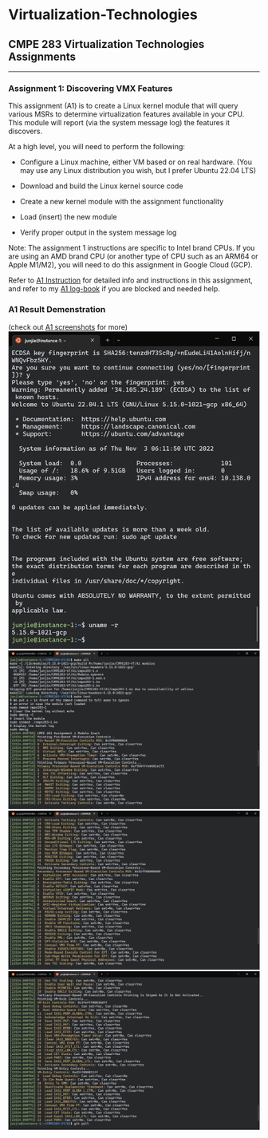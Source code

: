 # Virtualization-Technologies

## CMPE 283 Virtualization Technologies Assignments

---

### Assignment 1: Discovering VMX Features

This assignment (A1) is to create a Linux kernel module that will query various MSRs to determine virtualization features available in your CPU. This module will report (via the system message log) the features it discovers.

At a high level, you will need to perform the following:

* Configure a Linux machine, either VM based or on real hardware. (You may use any Linux distribution you wish, but I prefer Ubuntu 22.04 LTS)

* Download and build the Linux kernel source code

* Create a new kernel module with the assignment functionality

* Load (insert) the new module

* Verify proper output in the system message log

Note: The assignment 1 instructions are specific to Intel brand CPUs. If you are using an AMD brand CPU (or another type of CPU such as an ARM64 or Apple M1/M2), you will need to do this assignment in Google Cloud (GCP).

Refer to [A1 Instruction](A1/283_Assignment1-F22.pdf) for detailed info and instructions in this assignment, and refer to my [A1 log-book](A1/A1-log-book.txt) if you are blocked and needed help.

### A1 Result Demenstration
(check out [A1 screenshots](A1/screenshots/) for more)
![final-GCP-VM-SSH](A1/screenshots/VM-SSH.jpg)
![final-MSRs-0](A1/screenshots/VM-Fianl-MSR-0.jpg)
![final-MSRs-1](A1/screenshots/VM-Fianl-MSR-1.jpg)
![final-MSRs-2](A1/screenshots/VM-Fianl-MSR-2.jpg)
